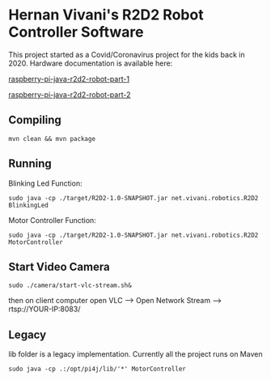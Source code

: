 # Hernan Vivani's R2D2 Robot Controller Software

This project started as a Covid/Coronavirus project for the kids back in 2020. Hardware documentation is available here:

[raspberry-pi-java-r2d2-robot-part-1](https://vivani.net/2020/04/27/raspberry-pi-java-r2d2-robot-part-1/)

[raspberry-pi-java-r2d2-robot-part-2](https://vivani.net/2023/03/06/raspberry-pi-java-r2d2-robot-part-2/)


## Compiling
```
mvn clean && mvn package
```

## Running

Blinking Led Function:
```
sudo java -cp ./target/R2D2-1.0-SNAPSHOT.jar net.vivani.robotics.R2D2 BlinkingLed
```
Motor Controller Function:
```
sudo java -cp ./target/R2D2-1.0-SNAPSHOT.jar net.vivani.robotics.R2D2 MotorController
```

## Start Video Camera
```
sudo ./camera/start-vlc-stream.sh&
```
then on client computer open VLC --> Open Network Stream --> rtsp://YOUR-IP:8083/


## Legacy

lib folder is a legacy implementation. Currently all the project runs on Maven

```
sudo java -cp .:/opt/pi4j/lib/'*' MotorController
```
